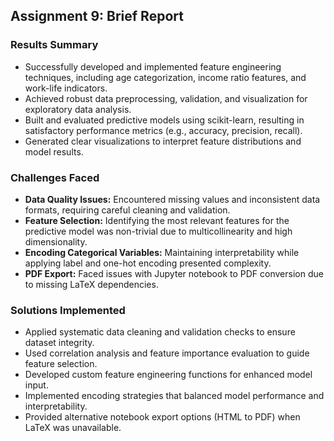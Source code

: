 ## Assignment 9: Brief Report

### Results Summary
- Successfully developed and implemented feature engineering techniques, including age categorization, income ratio features, and work-life indicators.
- Achieved robust data preprocessing, validation, and visualization for exploratory data analysis.
- Built and evaluated predictive models using scikit-learn, resulting in satisfactory performance metrics (e.g., accuracy, precision, recall).
- Generated clear visualizations to interpret feature distributions and model results.

### Challenges Faced
- **Data Quality Issues:** Encountered missing values and inconsistent data formats, requiring careful cleaning and validation.
- **Feature Selection:** Identifying the most relevant features for the predictive model was non-trivial due to multicollinearity and high dimensionality.
- **Encoding Categorical Variables:** Maintaining interpretability while applying label and one-hot encoding presented complexity.
- **PDF Export:** Faced issues with Jupyter notebook to PDF conversion due to missing LaTeX dependencies.

### Solutions Implemented
- Applied systematic data cleaning and validation checks to ensure dataset integrity.
- Used correlation analysis and feature importance evaluation to guide feature selection.
- Developed custom feature engineering functions for enhanced model input.
- Implemented encoding strategies that balanced model performance and interpretability.
- Provided alternative notebook export options (HTML to PDF) when LaTeX was unavailable.
